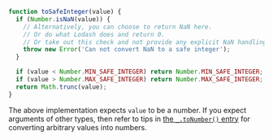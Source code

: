 ```javascript
function toSafeInteger(value) {
  if (Number.isNaN(value)) {
    // Alternatively, you can choose to return NaN here.
    // Or do what Lodash does and return 0.
    // Or take out this check and not provide any explicit NaN handling code.
    throw new Error('Can not convert NaN to a safe integer');
  }

  if (value < Number.MIN_SAFE_INTEGER) return Number.MIN_SAFE_INTEGER;
  if (value > Number.MAX_SAFE_INTEGER) return Number.MAX_SAFE_INTEGER;
  return Math.trunc(value);
}
```

The above implementation expects `value` to be a number. If you expect arguments of other types, then refer to tips in [the `_.toNumber()` entry](#!/nolodash/toNumber) for converting arbitrary values into numbers.
